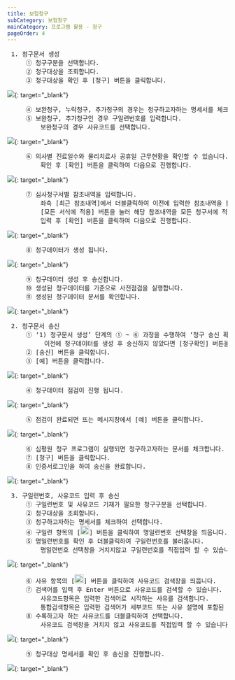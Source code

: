 ```yaml
---
title: 보험청구
subCategory: 보험청구
mainCategory: 프로그램 활용 - 청구
pageOrder: 4
---
```


<pre>
 <t2><bold>1. 청구문서 생성</bold></t2>
     ① 청구구분을 선택합니다.
     ② 청구대상을 조회합니다.
     ③ 청구대상을 확인 후 [청구] 버튼을 클릭합니다.
</pre>

[![](/images/{{page.url}}_1.png)](/images/{{page.url}}_1.png){: target="_blank"}

<pre>
     ④ 보완청구, 누락청구, 추가청구의 경우는 청구하고자하는 명세서를 체크하여 선택합니다.
     ⑤ 보완청구, 추가청구인 경우 구일련번호를 입력합니다.
         보완청구의 경우 사유코드를 선택합니다.
</pre>

[![](/images/{{page.url}}_2.png)](/images/{{page.url}}_2.png){: target="_blank"}

<pre>
     ⑥ 의사별 진료일수와 물리치료사 공휴일 근무현황을 확인할 수 있습니다.
         확인 후 [확인] 버튼을 클릭하여 다음으로 진행합니다.
</pre>

[![](/images/{{page.url}}_3.png)](/images/{{page.url}}_3.png){: target="_blank"}

<pre>
     ⑦ 심사청구서별 참조내역을 입력합니다.
         좌측 [최근 참조내역]에서 더블클릭하여 이전에 입력한 참조내역을 불러올 수 있습니다.
         [모든 서식에 적용] 버튼을 눌러 해당 참조내역을 모든 청구서에 적용할 수 있습니다.
         입력 후 [확인] 버튼을 클릭하여 다음으로 진행합니다.
</pre>

[![](/images/{{page.url}}_4.png)](/images/{{page.url}}_4.png){: target="_blank"}

<pre>
     ⑧ 청구데이터가 생성 됩니다.
</pre>

[![](/images/{{page.url}}_5.png)](/images/{{page.url}}_5.png){: target="_blank"}

<pre>
     ⑨ 청구데이터 생성 후 송신합니다.
     ⑩ 생성된 청구데이터를 기준으로 사전점검을 실행합니다.
     ⑪ 생성된 청구데이터 문서를 확인합니다.
</pre>

[![](/images/{{page.url}}_6.png)](/images/{{page.url}}_6.png){: target="_blank"}

<pre>
 <t2><bold>2. 청구문서 송신</bold></t2>
     ① ‘1) 청구문서 생성’ 단계의 ① ~ ⑥ 과정을 수행하여 ‘청구 송신 확인’ 창을 띄웁니다.
          이전에 청구데이터를 생성 후 송신하지 않았다면 [청구확인] 버튼을 눌러 띄울 수 있습니다.
     ② [송신] 버튼을 클릭합니다.
     ③ [예] 버튼을 클릭합니다.
</pre>

[![](/images/{{page.url}}_7.png)](/images/{{page.url}}_7.png){: target="_blank"}

<pre>
     ④ 청구데이터 점검이 진행 됩니다.
</pre>

[![](/images/{{page.url}}_8.png)](/images/{{page.url}}_8.png){: target="_blank"}

<pre>
     ⑤ 점검이 완료되면 뜨는 메시지창에서 [예] 버튼을 클릭합니다.
</pre>

[![](/images/{{page.url}}_9.png)](/images/{{page.url}}_9.png){: target="_blank"}

<pre>
     ⑥ 심평원 청구 프로그램이 실행되면 청구하고자하는 문서를 체크합니다.
     ⑦ [청구] 버튼을 클릭합니다.
     ⑧ 인증서로그인을 하여 송신을 완료합니다.
</pre>

[![](/images/{{page.url}}_10.png)](/images/{{page.url}}_10.png){: target="_blank"}


<pre>
 <t2><bold>3. 구일련번호, 사유코드 입력 후 송신</bold></t2>
     ① 구일련번호 및 사유코드 기재가 필요한 청구구분을 선택합니다.
     ② 청구대상을 조회합니다.
     ③ 청구하고자하는 명세서를 체크하여 선택합니다.
     ④ 구일련 항목의 [<img src="/images/{{page.url}}_btn_1.png"  width="20" height="20">] 버튼을 클릭하여 명일련번호 선택창을 띄웁니다.
     ⑤ 명일련번호를 확인 후 더블클릭하여 구일련번호를 불러옵니다.
         명일련번호 선택창을 거치지않고 구일련번호를 직접입력 할 수 있습니다. 
</pre>

[![](/images/{{page.url}}_11.png)](/images/{{page.url}}_11.png){: target="_blank"}

<pre>
     ⑥ 사유 항목의 [<img src="/images/{{page.url}}_btn_1.png"  width="20" height="20">] 버튼을 클릭하여 사유코드 검색창을 띄웁니다.
     ⑦ 검색어를 입력 후 Enter 버튼으로 사유코드를 검색할 수 있습니다.
         사유코드항목은 입력한 검색어로 시작하는 사유를 검색합니다.
         통합검색항목은 입력한 검색어가 세부코드 또는 사유 설명에 포함된 사유를 검색합니다.
     ⑧ 수록하고자 하는 사유코드를 더블클릭하여 선택합니다.
         사유코드 검색창을 거치지 않고 사유코드를 직접입력 할 수 있습니다.
</pre>

[![](/images/{{page.url}}_12.png)](/images/{{page.url}}_12.png){: target="_blank"}

<pre>
     ⑨ 청구대상 명세서를 확인 후 송신을 진행합니다.
</pre>

[![](/images/{{page.url}}_13.png)](/images/{{page.url}}_13.png){: target="_blank"}
